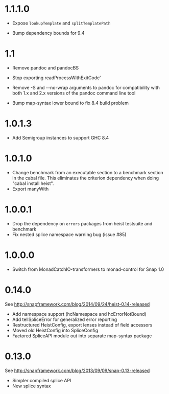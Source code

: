 # 1.1.1.0

* Expose `lookupTemplate` and `splitTemplatePath`

* Bump dependency bounds for 9.4

# 1.1

* Remove pandoc and pandocBS

* Stop exporting readProcessWithExitCode'

* Remove -S and --no-wrap arguments to pandoc for compatibility with both 1.x
  and 2.x versions of the pandoc command line tool

* Bump map-syntax lower bound to fix 8.4 build problem

# 1.0.1.3

* Add Semigroup instances to support GHC 8.4

# 1.0.1.0

* Change benchmark from an executable section to a benchmark section in the
  cabal file.  This eliminates the criterion dependency when doing "cabal
  install heist".
* Export manyWith

# 1.0.0.1

* Drop the dependency on `errors` packages from heist testsuite and benchmark
* Fix nested splice namespace warning bug (issue #85)

# 1.0.0.0

* Switch from MonadCatchIO-transformers to monad-control for Snap 1.0

# 0.14.0

See http://snapframework.com/blog/2014/09/24/heist-0.14-released

* Add namespace support (hcNamespace and hcErrorNotBound)
* Add tellSpliceError for generalized error reporting
* Restructured HeistConfig, export lenses instead of field accessors
* Moved old HeistConfig into SpliceConfig
* Factored SpliceAPI module out into separate map-syntax package

# 0.13.0

See http://snapframework.com/blog/2013/09/09/snap-0.13-released

* Simpler compiled splice API
* New splice syntax

